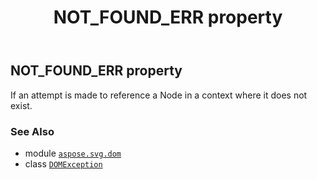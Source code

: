 ﻿---
title: NOT_FOUND_ERR property
second_title: Aspose.SVG for Python via .NET API References
description: 
type: docs
weight: 170
url: /python-net/aspose.svg.dom/domexception/not_found_err/
is_root: false
---

## NOT_FOUND_ERR property


If an attempt is made to reference a Node in a context where it does not exist.

### See Also
* module [`aspose.svg.dom`](../../)
* class [`DOMException`](/svg/python-net/aspose.svg.dom/domexception)
